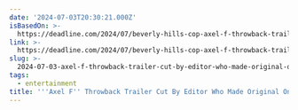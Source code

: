 ```yaml
---
date: '2024-07-03T20:30:21.000Z'
isBasedOn: >-
  https://deadline.com/2024/07/beverly-hills-cop-axel-f-throwback-trailer-netflix-1235998619/
link: >-
  https://deadline.com/2024/07/beverly-hills-cop-axel-f-throwback-trailer-netflix-1235998619/
slug: >-
  2024-07-03-axel-f-throwback-trailer-cut-by-editor-who-made-original-one-in-1984
tags:
  - entertainment
title: '''Axel F'' Throwback Trailer Cut By Editor Who Made Original One In 1984'
---
```

 
